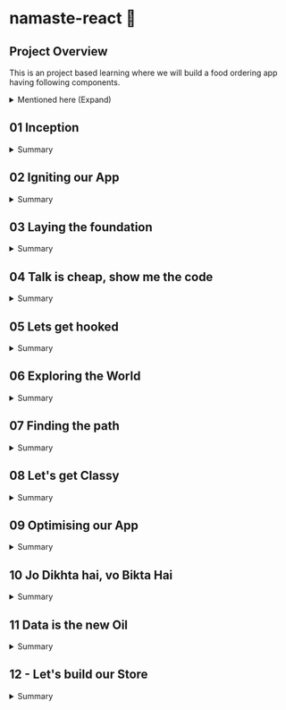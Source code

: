 # namaste-react :rocket: 


## Project Overview

This is an project based learning where we will build a food ordering app having following components.

<details>

<summary>Mentioned here (Expand)</summary>

* Header
    - Logo
    - Nav items
* Body
    - Search bar and button
    - Card container (repeatable)
        - Img
        - Restaurant name, Star rating, cuisines, delivery time
* Footer
    - Copyright
    - Links
    - Address
    - Contact us

</details>

## 01 Inception

<details>
  <summary>Summary</summary>
  
### Concepts Learned (01 Inception)

1. How to use React cdn?
1. How to write js inside html itself?
1. How to write js inside a new file and inject it in html?
1. How to Create a element using React
1. How to render a component using RactDOM?
1. How does React.createElement and ReactDOM.createRoot works?
1. How to use CSS in react?
1. What is Element,Props,Child in React?
1. How to Create nested Child using React?
1. How to Add Sibling Components?

#### Answer of above ques with Example

#### HTML

```html
<body>
    <div id="root">
        <!-- It will be loaded for a very small fraction of time and then react will replace this root with its own content -->
        <h1>Dipankar</h1>
    </div>
    <!-- CDN links for react. using this link will inject react and react dom library into the browser -->
    <script crossorigin src="https://unpkg.com/react@18/umd/react.development.js"></script>
    <script crossorigin src="https://unpkg.com/react-dom@18/umd/react-dom.development.js"></script>
    <!-- Only writing above 2 tags would inject react into our project using CDN.
In the console you can write React and ReactDOM and you can see the properties. -->
    <!-- Include your react js lines inside a new js file -->
    <script src="./App.js"></script>
</body>
```

  react.development.js - base library for react.
  react-dom.development.js - for dom manipulation and interaction.
  Costliest operation in browsers is Dom manipulation.

  #### JS

  ```javascript
  //create an element-simillar to document.createElement
  /**
   * React.createElement(object) =>HTML (browser understands)
   * React.createElement creates and object
   * While it is rendering into DOM it converts the object into html
   * param 1 - type: element name
   * param 2 - props: attributes
   * param 3 - children inside props: text of the element
   */
  const h1 = React.createElement("h1",{xyz:'abc',id:'heading'},"hello World from React!");
  const h2 = React.createElement("h2",{xyz:'abc',id:'heading2'},"This is a h2 element");
  console.log(h1);
  // Create nested Child using React.

  //add multiple child inside the element using array (siblings)
  const child = React.createElement('div',{id:'child'},['child div',h1,h2]);
  const parent = React.createElement('div',{id:'parent'},child);

  //ReactDOM is for dom interaction, Make #root as the root element of react
  const root = ReactDOM.createRoot(document.getElementById("root"));
  //render the element inside root
  root.render(parent);```

  ```

  console.log(h1) will give the entire h1 object.
  React.createElement gives an object which is later converted into HTML (browser understandable).

  #### CSS

  ```css
  #heading{
      color:red;
  }
  ```

</details>

## 02 Igniting our App

<details>
<summary>Summary</summary>

### Concepts Learned (02 Igniting our App)

1. **Can React build a production ready app without using any package/library**
Ans- No, A lot of other Packages are required.
2. **What is NPM**
Ans- NPM is evrything but Node package Manager. It manages Packages and is a repository containing all the packages. It works as a package manager behind the scene but it's full form is not Node Package Manager.
3. **How can you make your project use NPM**
A- We can make our project use npm using `npm init`.
    <details>
    <summary>Example</summary>

    ```cmd
    PS C:\Users\dipan\Desktop\Javascript\React\namaste-react> npm init
    This utility will walk you through creating a package.json file.
    It only covers the most common items, and tries to guess sensible defaults.

    See `npm help init` for definitive documentation on these fields
    and exactly what they do.

    Use `npm install <pkg>` afterwards to install a package and
    save it as a dependency in the package.json file.

    Press ^C at any time to quit.
    package name: (namaste-react)
    version: (1.0.0)                                                                                                          
    description: This is the project done while learning namaste react course
    entry point: (App.js)                                                                                                     
    test command: jest                                                                                                        
    git repository: https://github.com/dipankarsahoo180/namaste-react.git
    keywords:
    author: Dipankar Sahoo                                                                                                    
    license: (ISC)                                                                                                            
    About to write to C:\Users\dipan\Desktop\Javascript\React\namaste-react\package.json:

    {
        "name": "namaste-react",
        "version": "1.0.0",
        "description": "This is the project done while learning namaste react course",
        "main": "App.js",
        "scripts": {
        "test": "jest"
        },
        "repository": {
        "type": "git",
        "url": "git+https://github.com/dipankarsahoo180/namaste-react.git"
        },
        "author": "Dipankar Sahoo",
        "license": "ISC",
        "bugs": {
        "url": "https://github.com/dipankarsahoo180/namaste-react/issues"
        },
        "homepage": "https://github.com/dipankarsahoo180/namaste-react#readme"
    }
    Is this OK? (yes)
    ```

    </details>

4. **How to add a package /dependencies into your project**
Ans- By using the command `npm install <package_name>`.
For ex: `npm install -D Parcel`. Then it will create a node dependencies/devDepenedencies inside your Package.json.
5. **What is a Bundler**
Ans-A bundler is the most important package in our project while doing development. There are multiple bundlers like parcel,vite,webpack etc. Our whole needs to be bundled,minified,cleaned,compressed, packages 7 a lot fo other stuffs before it can be sent prod. Bundler does all these jobs.
6. **What is Parcel**
Ans- parcel is a bundler. it is easy to configure.
    * `npm install -D parcel`.
It also does a lot of other functions like:
    * Creating a dev build
    * Building local Server
    * HMR Hot Module Replacement
    * Uses file watching algorithm (written in c++)
    * Caching for faster Builds
    * Image optimization
    * Minification
    * Bundling
    * Compress
    * Consistent Hashing
    * Code Splitting
    * Differential bundling to support older versions
    * Diagnostic
    * Error handling
    * HTTPS
    * Tree shaking - remove unused nodes
7. **What is -D in `npm install -D Parcel`**
Ans- That means we are installing parcel package/library as a dev dependency.There are two types of dependencies.
    * dependencies - required for project and is required in production.
    * devDependencies - required during development.
8. **What is the package.json file**
Ans- Package.json will be created right after npm init command and it keeps tracks of the dependencies installed.
9. **What is tilde(`) and carret(^)**
Ans- They represent auto upgradable to Major and Minor versions respectively.
10. **What is the package-lock.json file that got created automatically**
Ans- Package-lock.json has exact version of all the dependencies and their dependencies mentioned in detail. It keeps track of all the details of the dependencies and transitive dependencies used in the project.
11. **Do we Need to Put node_modules folder into git**
Ans- Don't put the files and folders that you can regenerate again into git. It is unnecessary.
12. **How to Ignite your app**
Ans- Since we have already installed parcel, we can ignite our app using the command `npx parcel index.html`.
    <details>
    <summary> Ignite your app</summary>
    
    ```cmd
    PS C:\Users\dipan\Desktop\Javascript\React\namaste-react> npm parcel index.html
    Unknown command: "parcel"

    To see a list of supported npm commands, run:
        npm help
    PS C:\Users\dipan\Desktop\Javascript\React\namaste-react> npx parcel index.html
    Server running at http://localhost:1234
    ✨ Built in 608ms
    ```

    </details>
13. **How to get react and react-dom using npm instad of cdn**
Ans- using CDN is not a good way and is a costliest operation as it makes a network call. we can install these dependensies as packages using `npm install <package_name>` command
Ex: `npm install react and npm install react-dom`
14. **Will it work if we remove the CDN?**
Ans- It will give error as `Uncaught ReferenceError: React is not defined`. So we have to import both react and react-dom
    *   ```js
        import React from "react";
        import ReactDOM from "react-dom/client";
        ```

15. **Will it work afer that?**
Ans- No It will give you error. `@parcel/transformer-js: Browser scripts cannot have imports or exports.`. Basically you have to Add the **type="module"** attribute to the `<script>` tag inside index.html. It is because by default it is treated as a normal javascript file and to use it as a module and import any other module to this Js file, we have to explicitly tell that this is a js file of module type. And then it would work.

</details>

## 03 Laying the foundation
<details>
<summary>Summary</summary>

### Concepts Learned (03 Laying the foundation)

1. **How to create a script to start project instead of writing `npx parcel index.html`**    
Ans-  Go to the package.json and inside `"scripts"`, add the node `"start":"parcel index.html"`. Then go to your terminal and write `npm run start` or `npm start`.  
Simillarly,  write `"build":"parcel build index.html"` to make a prod build. And to execute it write `npm run build` in terminal. `npm build` will not work here because is `run` is a reserved keyword by npm that works with `start`.

2. **What is a react element**  
It is an object but while rendering into DOM using react-dom library it will be rendered as an HTML. This is the syntax to create a react element.</br></br>  

    * ```javascript
        const h1 = React.createElement("h1",{xyz:'abc',id:'heading'},"hello World from React!");
        //ReactDOM is for dom interaction, Make #root as the root element of react
        const root = ReactDOM.createRoot(document.getElementById("root"));
        //render the element inside root
        root.render(h1);
        ```

3. **Is it a good way to use React.createElement**  
Ans- No, this is not a good way and make the code complex and is not suitable for creating production ready apps. So, we use **JSX** instead.
4. **What is JSX?**  
JSX is a HTML or XML like syntax used for creating react elements. Is is not a part of react,it is also not a pure Javascript. It is transpiled before it reaches javascript engine/converted into object equivalent of `react.createElement()` by **`babel`** library which is also a depenedency for `Parcel` so that browser can unserstand it.</br></br>  

    *   ```javascript
        const h1JSX = <h1 id='heading'>Hello World from React with JSX!</h1>
        //ReactDOM is for dom interaction, Make #root as the root element of react
        const root = ReactDOM.createRoot(document.getElementById("root"));
        //render the element inside root
        root.render(h1JSX);
        ```

    *   ```javascript
        const h1 = React.createElement("h1",{xyz:'abc',id:'heading1',key:'ist-h1',class="h1Class"},"Hello World from React!");
        const h1JSX = <h1 id='heading2' key='ist-h1Jsx' className="jsxClass">Hello World from React with JSX!</h1>
        //ReactDOM is for dom interaction, Make #root as the root element of react. 
        //Also notice the attributes are in camelCase but they will convert into normal attributes when they render as HTML.
        console.log(h1JSX); //It will log a same object what react.createElement gives
        const root = ReactDOM.createRoot(document.getElementById("root"));
        //render the element inside root
        root.render([h1,h1JSX]);
        ```

5. **Give some examples of JSX code**  

    *   ```Javascript
        const h1JSX = <h1 id='headingJSX' key='ist-h1Jsx'>Hello World from React with JSX!</h1>;
        const h1JSX1 = <h1 id='heading2' key='ist-h1Jsx' className="jsxClass">Hello World from React with JSX!</h1>;
        const h1JSX2 = (<h1 id='heading2' key='ist-h1Jsx' className="jsxClass">Hello World from React with JSX!</h1>);
        const h1JSX3 = (
        <div>
            <h1 id='heading2' key='ist-h1Jsx' className="jsxClass">Hello World from React with JSX!</h1>
            <h2 id='heading2' key='ist-h2Jsx' className="jsxClass">Hello World from React with JSX!</h2>
        </div>
        );
        const h1JSX4 = (
        <>
            <h1 id='heading2' key='ist-h1Jsx' className="jsxClass">Hello World from React with JSX!</h1>
            <h2 id='heading2' key='ist-h2Jsx' className="jsxClass">Hello World from React with JSX!</h2>
        </>);
        //ReactDOM is for dom interaction, Make #root as the root element of react
        const root = ReactDOM.createRoot(document.getElementById("root"));
        //render the element inside root
        root.render([h1,h1JSX,h1JSX1,h1JSX2,h1JSX3,h1JSX4]);
        ```

6. **What are some of the extensions which you can use to boost your productivity**  

    * Prettier
    * Bracket pair Colorization Toggler.
    * Eslint
    * Better Comments

7. **What is a React component**  
It is a function/class and retunred object of which can be rendered as a html in browser.
8. **What are the types of components in react**  
    * Class based component - old way of writing code
    * Functional component - Latest in tech - It's just a normal javascript function with **PascalCase**.  
        <details>
        <summary>Example of Functional component</summary>

        ```Javascript
        import React from "react";
        import ReactDOM from "react-dom/client";

        const Heading = ()=> {
            return (
                <>
                    <h1 id='heading2' key='ist-h1Jsx' className="jsxClass">Hello World from React with JSX1!!</h1>
                    <h2 id='heading2' key='ist-h2Jsx' className="jsxClass">Hello World from React with JSX2!!</h2>
                </>
                )
        };


        //ReactDOM is for dom interaction, Make #root as the root element of react
        const root = ReactDOM.createRoot(document.getElementById("root"));
        //render the element inside root
        root.render(<Heading/>); // Use the functional component as a tag to render
        ```

        </details>

9. **What is component composition**  
Composing one/more components into another component
    *   <details>
        <summary>Example of component composition</summary>

        ```javascript
        import React from "react";
        import ReactDOM from "react-dom/client";


        const Title = ()=> {
            return (
                <>
                    <h1 key='title' className="jsxClass">Title!!</h1>
                </>
                )
        };
        const Header = ()=> {
            return (
                <>
                    <Title></Title>
                    <h1 key='header' className="jsxClass">JSX Heading!!</h1>
                    
                </>
                )
        };


        //ReactDOM is for dom interaction, Make #root as the root element of react
        const root = ReactDOM.createRoot(document.getElementById("root"));
        //render the element inside root
        root.render(<Header/>);
        ```

        </details>

10. **How can you write javascript expression inside JSX**  
By wrapping the code inside `{}`
    <details>
    <summary>Example</summary>

    ```Javascript
    import React from "react";
    import ReactDOM from "react-dom/client";

    const Elem = () =>(
        <>
            <h1>React Element!!</h1>
        </>
    )
    const title =  (
            <>
                <h1 key='title' className="jsxClass">Title!!</h1>
            </>
            )
    const number = 1000;
    const Header = ()=> {
        return (
            <>
                {title} 
                {<Elem/>}
                {number}
                {console.log('Dipankar')}
                <h1 key='header' className="jsxClass">JSX Heading!!</h1>
            </>
            )
    };
    //ReactDOM is for dom interaction, Make #root as the root element of react
    const root = ReactDOM.createRoot(document.getElementById("root"));
    //render the element inside root
    root.render(<Header/>);
    ```

    </details>

</details>

## 04 Talk is cheap, show me the code

<details>
<summary>Summary</summary>

### Concepts Learned (04 Talk is cheap, show me the code)

1. **How can you write css in react?** 
    - By using attribute className instead of class.  
        <details>
        <summary>Example</summary>

        ```javascript
        const AppLayout = () =>{
            return (
                <div className="app">
                    <Header/>
                    <Body/>
                </div>
            )
        }
        ```

        ```css
        .app{
            display: flex;
            justify-content: space-between;
            border: 1px solid black;
        }
        ```
        
        </details> 

    - By using inline css.  
        <details>
        <summary>Example</summary>

        ```javascript
        const styleCard = {
            background: 'lightgrey',
            textAlign:'center'
        }

        const Restaurant = () => {
            return(
                <div className="res-card" style={styleCard}>
                    <h3>Meghna Foods</h3>
                </div>
            )
        }
        ```

        OR  

        ```javascript
        const styleCard = {
            background: 'lightgrey',
            textAlign:'center'
        }

        const Restaurant = () => {
            return(
                <div className="res-card" style={{ background: 'lightgrey', textAlign:'center' }}>
                    <h3>Meghna Foods</h3>
                </div>
            )
        }
        ```

        </details> 
        
2. **What is props in react?**  
Ans- By using props we can pass properties from parent comp/arguements to a function.  
    -   <details>
        <summary>Example(we are passing name,cuisine as props)</summary>
        
        ```javascript
        const Body = () => {
            return(
                <div className="body">
                    <div className="search">
                        Search            
                    </div>

                    <div className="res-container">
                        <Restaurant name="Jubilee Foods" cuisine="South Indian"/>
                        <Restaurant name="KFC" cuisine="American"/>
                        <Restaurant/>
                        <Restaurant/>
                    </div>
                </div>
            )
        }
        const styleCard = {
            background: 'lightgrey',
            textAlign:'center'
        }

        const Restaurant = ({name,cuisine}) => {
            return(
                <div className="res-card" style={styleCard}>
                    <img src="https://media-assets.swiggy.com/swiggy/image/upload/fl_lossy,f_auto,q_auto,w_660/fq1uss75jajmt1oueyla"></img>
                    <h3>{name || 'Meghna Foods'}</h3>
                    <h4>{cuisine || 'North Indian'}</h4>
                    <h4>4.4</h4>
                    <h4>38 mins</h4>
                </div>
            )
        }
        ```
        </details>

3. **What is  config driven UI?**  
It means the UI is driven by a config. Which means based on configuration user will be shown/get personalized data
Ex: Swiggy API `https://www.swiggy.com/dapi/restaurants/list/v5?lat=20.3625249&lng=85.83262599999999&`

4. **How would you loop over an array and render multiple cards?**  
-   Ex:  
    ```javascript
    const Body = () => {
        return(
            <div className="body">
                <div className="search">
                    Search
                </div>

                <div className="res-container">
                {
                    card?.gridElements?.infoWithStyle?.restaurants?.map(el=>
                        <Restaurant key={el.info.id} resData={el}/>
                    )
                }
                </div>
            </div>
        )
    }
    ```
5. **Give an example how you can use fetch API**  
First Install this chrome extension from here `https://chrome.google.com/webstore/detail/cors-unblock/lfhmikememgdcahcdlaciloancbhjino`.  
and then run the following code to understand

    ```javascript
    const Body = () => {
        const [card,setCard] = useState([]);

        const  fetchData = async() => {
            try {
            const response = await fetch('https://www.swiggy.com/dapi/restaurants/list/v5?lat=20.3625249&lng=85.83262599999999');
            const data = await response.json();
            const card = data.data.cards.find(el => el.card.card.id === 'top_brands_for_you').card.card;
            setCard(card?.gridElements?.infoWithStyle?.restaurants);
            } catch (error) {
            console.error('Fetch error:', error);
            //throw error;
            }
        
        }

        useEffect(() => {
            fetchData();
        }, []);

        
        return(
            <div className="body">
                <div className="search">
                    Search
                </div>

                <div className="res-container">
                {
                    card?.map(el=>
                        <Restaurant key={el.info.id} resData={el}/>
                    )
                }
                </div>
            </div>
        )
    }
    ```
    
</details>

## 05 Lets get hooked

<details>
<summary>Summary</summary>

### Concepts Learned (05 Lets get hooked)

1. **What are the different types of import we use in Javascript?**  
Two types of Export/Import.  
    -   Default Export/Import
        ```javascript
        export default Component;  
        import Component from "path";
        ```

    -   Named Export/Import
        ```javascript
        export const Component;  
        import {Component} from "path";
        ```

1. **What are hooks in React?**  
Hooks are like normal js functions but provided by react.  
for ex: `useState()` and `useEffect()`

1. **What is useState() hook**  
useState is a React Hook that lets you add a state variable to your component.  

    ```javascript
    const [state, setState] = useState(initialState);
    ```
1. **What is reconciliation?**  
It is an alogorithm came in react 16 by react fiber, which uses an algorithm to selectively update some particular nodes/elements inside html instead of whole html by comapring the DOM nodes.  
Actual DOM: These are the real tags.  
Virtual DOM: representation of actual DOM. It is basically the object (reactElement). You can console log <Body/> and/or <Head/> and you can see an object is printed.
</details>

## 06 Exploring the World

<details>
<summary>Summary</summary>

### Concepts Learned (06 Exploring the World)

1. **What is monolithic and microservices architecture**  
A monolithic application is built as a single unified unit while a microservices architecture is a collection of smaller, independently deployable services. <a href="https://www.atlassian.com/microservices/microservices-architecture/microservices-vs-monolith">refer here</a>

2. **How `useEffect()` is called**  
First the component will be rendered as HTML and  
then it will call `useEffect()` and  
then it will run the code inside the callback of useEffect

3. **Can we write multiple `useEffect()` inside a single component**  
Yes.
    ```Javascript
    useEffect(() => {
        console.warn('use effect 1');
    }, []);
    useEffect(() => {
        fetchData();
        console.warn('use effect 2');
    }, []);
    useEffect(() => {
        console.warn('use effect 3');
    }, []);
    ```
4. **What is Shimmer**  
We load a fake screen instead of blank untill we get the data from server/api in realtime to improve UX. We acheive this using conditional rendering.

    ```javascript
    const Body = () => {

        const [listOfRestaurants, setListOfRestaurants] = useState([]);
        const [filteredRestaurants, setFilteredRestaurants] = useState([]);
        const fetchData = async () => {
            try {
                const response = await fetch(SWIGGY_URL);
                const data = await response.json();
                const card = data.data.cards.find(el => el.card.card.id === 'top_brands_for_you').card.card;
                setListOfRestaurants(card?.gridElements?.infoWithStyle?.restaurants);
                setFilteredCard(card?.gridElements?.infoWithStyle?.restaurants);
            } catch (error) {
                console.error('Fetch error:', error);
                //throw error;
            }

        }

        useEffect(() => {
            fetchData();
        }, []);
        //conditioinal rendering
        return (listOfRestaurants.length === 0) ?
        <Shimmer /> :

        (
            <div className="filter">
                <div className="search">
                    <input className='search-text' type="text" onChange={(e) => {
                        if(!e.target?.value) {
                            setFilteredRestaurants(listOfRestaurants);
                            return;
                        }else{
                            const filteredCard = listOfRestaurants.filter(el => (el.info.name.toUpperCase()).includes(e.target?.value?.toUpperCase()));
                            setFilteredRestaurants(filteredCard);
                        }
                    }}>

                    </input>
                </div>
                <button className='top-rated-btn' onClick={
                    () => {
                        const filteredCard = listOfRestaurants.filter(el => el.info.avgRating > 4);
                        setFilteredRestaurants(filteredCard);
                    }
                }> Filter Top Rated restaurants</button>

                <button className='reset-btn' onClick={
                    () => {
                        setFilteredRestaurants(listOfRestaurants);
                    }
                }> Reset </button>
            </div>
        )
    }
    ```
    
</details>




## 07 Finding the path
<details>
<summary>Summary</summary>

### Concepts Learned (07 Finding the path)

1. **How to use routing in react?**  
we can use react-router-dom package to create routes in react.  
    ```javascript
    import React from "react";
    import ReactDOM from "react-dom/client";
    import Header from "./components/Header";
    import { Body } from "./components/Body";
    import { createBrowserRouter,RouterProvider } from "react-router-dom";
    import About from "./components/About";


    const AppLayout = () =>{
        return (
            <div className="app">
                <Header/>
                <Body/>
            </div>
        )
    }


    const appRouter = createBrowserRouter(
        [
            {
                path:"/",
                element : <AppLayout/>,
            },
            {
                path:"/about",
                element : <About/>
            },
            
        ]
    );

    //ReactDOM is for dom interaction, Make #root as the root element of react
    const root = ReactDOM.createRoot(document.getElementById("root"));
    //use RouterProvider for Routing
    root.render(<RouterProvider router={appRouter} />);
    ```

2. **How to routing but keeping Header and Footer constant in react?**
We can use `</Outlet>` and `children` property inside router object as a combination to do that
    ```javascript
    import React from "react";
    import ReactDOM from "react-dom/client";
    import Header from "./components/Header";
    import { Body } from "./components/Body";
    import { createBrowserRouter, Outlet, RouterProvider } from "react-router-dom";
    import About from "./components/About";
    import ContactUs from "./components/ContactUs";
    import Cart from "./components/Cart";

    const AppLayout = () => {
        return (
            <div className="app">
                <Header />
                <Outlet />
            </div>
        )
    }


    const appRouter = createBrowserRouter(
        [
            {
                path: "/",
                element: <AppLayout />,
                children: [

                    {
                        path: "",
                        element: <Body />
                    }, 
                    {
                        path: "about",
                        element: <About />
                    }, 
                    {
                        path: "contact-us",
                        element: <ContactUs />
                    }, 
                    {
                        path: "cart",
                        element: <Cart />
                    }
                ]
            }

        ]
    );

    //ReactDOM is for dom interaction, Make #root as the root element of react
    const root = ReactDOM.createRoot(document.getElementById("root"));
    //render the element inside root
    root.render(<RouterProvider router={appRouter} />);
    ```

2. **How can you build links so that user can click on them and redirected to certain routes in react?**  
We can use `<Link to=''>Label</Link>` from react-router-dom to acheive this.  
    ```javascript

    import { useState } from "react";
    import logo from "../assets/logo.png"
    import { Link } from "react-router-dom";

    const Header = () => {
        const [jsxButton,setJsxButton] = useState('Login')
        return (
            <>
                <div className="header">
                    <Link to='/'>
                        <div className="logo">
                        <img src={logo}></img>
                        </div>
                    </Link>
                    
                    <div className="nav-items">
                        <ul>
                            <li><Link to='/'>Home</Link></li>
                            <li><Link to='about'>About us</Link></li>
                            <li><Link to='contact-us'>Contact us</Link></li>
                            <li><Link to='cart'>Cart</Link></li>
                        </ul>
                    </div>
                </div>
            </>
        )
    }

    export default Header;
    ```

3. **How can you create your own error page in react?**  
By adding `errorElement: <componentName/>` property inside the router object.
    ```javascript
    const appRouter = createBrowserRouter(
        [
            {
                path: "/",
                element: <AppLayout />,
                errorElement: <Error/>,
                children: [
                    {
                        path: "",
                        element: <Body />
                    }, 
                    {
                        path: "about",
                        element: <About />
                    }, 
                    {
                        path: "contact-us",
                        element: <ContactUs />
                    }, 
                    {
                        path: "cart",
                        element: <Cart />
                    }
                ]
            }

        ]
    );
    ```

4. **How can you get error details and show them in error page in react?**  
By using `useRouteError` from `react-router-dom`.  


    ```javascript
    import Header from "./Header"
    import {useRouteError} from 'react-router-dom'; 

    const Error = () => {
        const error = useRouteError()
        return (
            <>
                <Header></Header>
                <h1>Opps!! {error.status} {error.statusText}</h1>
                <h1>{error?.error?.message}</h1>
            </>
        )
    }
    export default Error;
    ```

4. **How can use dynamic routing in react?**  
    * Step 1: Create an element and use useParams() to get the dynaic parameter from url. `const {resId} = useParams();` .
    * Step 2: pass the queryparam as   resId from Link tag
        ```javascript
        <Link to={'restaurant/'+el.info.id}>
            <RestaurantCard resData={el} />
        </Link>
        ```
    * Step 3: Configure the dyanmic routing in router object as well  
        ```javascript
        {
            path: "restaurant/:resId",
            element: <RestaurantMenu />
        }
    
        ```

</details>


## 08 Let's get Classy
<details>
<summary>Summary</summary>

### Concepts Learned (08 Let's get Classy)

1. **What are class based components?**  
This is an older way of writing code in react. Ex:  

    ```javascript
    import React from "react";

    export default class UserClass extends React.Component {
    
    render() {
        return (
            <>
                <h1>Name: Dipankar</h1>
                <h1>Location: Bangalore</h1>
                <h1>Contact: +9098909890</h1>
            </>
            );
        }
    }
    ```

1. **How to access props in class based component?**  
By using `constructor(props)`. Ex: 
 
    ```javascript
    import React from "react";

    export default class UserClass extends React.Component {
        constructor(props) {
            super(props); // We always have to write this
            //console.log(props);
            this.name = props.name;
            //OR
            //this.name = this.props.name
        }
        /** This will also work
        render() {
            return (
                <>
                    <h1>Name: {this.name}</h1>
                    <h1>Location: {this.props.location}</h1>
                    <h1>Contact: +9098909890</h1>
                </>
            );
        }
        */
        render() {
        const {name,location} = this.props;
            return (
                <>
                    <h1>Name: {name}</h1>
                    <h1>Location: {location}</h1>
                    <h1>Contact: +9098909890</h1>
                </>
            );
        }
    }
    ```

    And pass the props from parent like below:

    ```javascript
    import React from "react";
    import UserClass from "./UserClass";

    const About = () => {
        return (
            <>
                <h1>About</h1>
                <div className="about-card">
                    <div>
                        <UserClass name="Dipankar (Class Based)" location="Bangalore(Class)" />
                    </div>
                </div>
            </>
        );
    };

    export default About;
    ```

1. **How to create and update state variable in class?**  
States were created whenever a new instance of class is created in class based components in react.
Constructor is a best place to create state variables unsing `this.state`.  
We can not update the state variables directly like `this.state.count =12;Instead we use 
    ```javascript
    this.setstate({
        stateName:'stateValue'
    })
    ```
    Example:

    ```javascript
    import React from "react";

    export default class UserClass extends React.Component {
        constructor(props) {
            super(props);
            this.state = {
                count: 0,
                result: "Pass",
            };
        }

        render() {
            const updateCount = () => {
                this.setState({
                    count: ++this.state.count,
                    result: "Failed",
                });
            };
            const { name, location } = this.props;
            return (
                <>
                    <h1>Name: {name}</h1>
                    <h1>Location: {location}</h1>
                    <h1>Contact: +9098909890</h1>
                    <h1>Count: {this.state.count}</h1>
                    <h1>Result: {this.state.result}</h1>
                    <button className="global-btn" onClick={() => updateCount()}>
                        Update State Variable
                    </button>
                </>
            );
        }
    }
    ```

1. **Explain lifecycle of react class based components**  
    Constuctor() ==> Render() ==>(Parent followe by child) 
    Child component didMoount ==>Parent Component didMount;

    Parent constructor
    About.js:18 Parent render start
    About.js:33 inside parend render

    UserClass.js:10 Child constructor
    UserClass.js:24 Child render Start
    UserClass.js:35 Inside child render

    ChildClassA.js:6 ChildClassA constructor
    ChildClassA.js:13 ChildClassA render Start
    ChildClassA.js:17 Inside ChildClassA render

    ChildClassB.js:6 ChildClassB constructor
    ChildClassB.js:13 ChildClassB render Start
    ChildClassB.js:17 Inside ChildClassB render

    UserClass.js:13 Child component Did Mount

    ChildClassA.js:9 ChildClassA component Did Mount

    ChildClassB.js:9 ChildClassB component Did Mount

    About.js:13 Parent component Did Mount<br/><br/>

    Example Parent Component:
    ```javascript
    import React from "react";
    import User from "./User";
    import UserClass from "./UserClass";
    import ChildClassA from "./ChildClassA";
    import ChildClassB from "./ChildClassB";
    class About extends React.Component {
        constructor(props) {
            super(props);
            console.log("Parent constructor");
        }

        componentDidMount() {
            console.log("Parent component Did Mount");
        }

        render() {
            console.log("Parent render start");
            return (
                <>
                    <h1>About</h1>
                    <div className="about-card">
                        <div>
                            <UserClass
                                name="Dipankar (Class Based)"
                                location="Bangalore(Class)"
                            />
                        </div>
                    </div>
                    {console.log("inside parend render")}
                    <ChildClassA />
                    <ChildClassB />
                </>
            );
        }
    }

    export default About;
    ```
    Child Component Example:
    ```javascript
    import React from "react";

    export default class UserClass extends React.Component {
        constructor(props) {
            super(props);
            this.state = {
                count: 0,
                result: "Pass",
            };
            console.log('Child constructor');
        }
        componentDidMount(){
            console.log('Child component Did Mount')
        }

        render() {
            const updateCount = () => {
                this.setState({
                    count: ++this.state.count,
                    result: "Failed",
                });
            };
            const { name, location } = this.props;
            console.log('Child render Start');
            return (
                <>
                    <h1>Name: {name}</h1>
                    <h1>Location: {location}</h1>
                    <h1>Contact: +9098909890</h1>
                    <h1>Count: {this.state.count}</h1>
                    <h1>Result: {this.state.result}</h1>
                    <button className="global-btn" onClick={() => updateCount()}>
                        Update State Variable
                    </button>
                    {console.log('Inside child render')}
                </>
            );
        }
    }
    ```

1. **What is the use of `componentDidMount()` lifecycle hook**  
componentDidMount method runs after the component is rendered in the browser and then if we want to make any heavy processings we can do inside this method. For example: making an api call.

1. **What is the use of `componentDidUpdate()` lifecycle hook** 
This is a lifecycle hook called after each re-render of the component. It does not called for the first render.

1. **What is the use of `componentWillUnmount()` lifecycle hook** 
This is a lifecycle hook called Just before unmounting of the component. First parent component will unmount and then child component
Example:
Parent component:

    ```javascript
    import React from "react";
    import User from "./User";
    import UserClass from "./UserClass";
    import ChildClassA from "./ChildClassA";
    import ChildClassB from "./ChildClassB";
    class About extends React.Component {
        constructor(props) {
            super(props);
            console.log("Parent constructor");
        }

        componentDidMount() {
            console.log("Parent component Did Mount");
        }

        componentDidUpdate() {
            console.log("Parent component Did Update");
        }

        componentWillUnmount() {
            console.log("Parent component Will Unmount");
        }

        render() {
            console.log("Parent render start");
            return (
                <>
                    <h1>About</h1>
                    <div className="about-card">
                            <UserClass
                                name="Dipankar (Class Based)"
                                location="Bangalore(Class)"
                            />
                            <UserClass
                                name="Lizu (Class Based)"
                                location="Bhubaneswar(Class)"
                            />
                    </div>
                    {console.log("inside parend render")}
                    <ChildClassA />
                    <ChildClassB />
                </>
            );
        }
    }

    export default About;
    ```
    
    Child Component:

    ```javascript
    import React from "react";

    export default class UserClass extends React.Component {
        constructor(props) {
            super(props);
            this.state = {
                count: 0,
                result: "Pass",
            };
            console.log(this.props.name + " Child constructor");
        }

        async componentDidMount() {
            console.log(this.props.name + " Child component Did Mount");
            const jsonData = await fetch(
                "https://api.github.com/users/dipankarsahoo180"
            ).then((data) => data.json());
            console.warn(jsonData);
            this.setState({
                name: jsonData.name,
                location: jsonData.location,
                avatar_url: jsonData.avatar_url,
            });
            // Create an interval that increments the count state every 1000 milliseconds (1 second)
            this.interval = setInterval(() => {
                console.log('set interval called')
                this.setState((prevState) => ({
                    count: prevState.count + 1,
                }));
            }, 5000);
        }

        componentDidUpdate() {
            console.log(this.props.name + " Child component Did Update");
        }

        componentWillUnmount() {
            clearInterval(this.interval);
            console.log(this.props.name + " Child component Will Unmount");
        }

        render() {
            const updateCount = () => {
                this.setState({
                    count: ++this.state.count,
                    result: "Failed",
                });
            };
            const { name, location, avatar_url, count, result } = this.state;
            console.log(this.props.name + " Child render Start");
            return (
                <div className="user-card">
                    <img
                        src={avatar_url}
                        alt="Image no available"
                        height="200px"
                        width="200px"
                    ></img>
                    <p>Name: {name}</p>
                    <p>Location: {location}</p>
                    <p>count: {count}</p>
                    <p>result: {result}</p>
                    <button className="global-btn" onClick={() => updateCount()}>
                        Update State Variable
                    </button>
                    {console.log(this.props.name + " Inside child render")}
                </div>
            );
        }
    }
    ```

1. **Explain how you can clear interval inside function based react component (inside useEffects).**
We can make use of the callback method returned by `useEffects()`
Example:

    ```javascript
    import React from "react";
    import { useEffect } from "react";

    const ContactUs = () => {
        useEffect(() => {
            const interval = setInterval(() => {
                console.log("set interval called");
            }, 1000);

            return () => {
                clearInterval(interval);
            };
        });

        return <h1>ContactUs</h1>;
    };

    export default ContactUs;
    ```

</details>

## 09 Optimising our App
<details>
<summary>Summary</summary>


1. **Give an example of how you can create your own custom hook**  
According to the best practice we can just create a separate file with use as refix to its name and build our logic inside it.
    Example 1:

    ```javascript

    import { useEffect, useState } from "react";
    import { SWIGGY_REST_MENU } from "./Constants";

    const useRestrauntMenu =(resId) => {

        const[resInfo,setResInfo] = useState(null);

        useEffect(()=>{
            fetchData();
        },[])
        
        const fetchData = async ()=>{
            const response = await fetch(SWIGGY_REST_MENU + resId);
            const json = await response.json();
            console.log('custom Hook Json Data',json);
            setResInfo(json.data);
        }
        console.warn('custom Hook Reponse',resInfo)
        return resInfo;
    }

    export default useRestrauntMenu;
    ```
    Example 2:

    ```javascript
    import { useEffect, useState } from "react";

    const useOnlineStatus = () => {
        const [onlineStatus, setOnlineStatus] = useState(true);

        useEffect(() => {
            window.addEventListener("online", () => {
                setOnlineStatus(true);
            });
            window.addEventListener("offline", () => {
                setOnlineStatus(false);
            });
        }, []);

        return onlineStatus;
    };

    export default useOnlineStatus;

    ```

    And we can use it inside the component using following.

    ```javascript
    import { useParams } from "react-router-dom"
    import Shimmer from "./Shimmer";
    import RestaurantCard from "./RestaurantCard";
    import useRestrauntMenu from "../utils/useRestrauntMenu";
    import useOnlineStatus from "../utils/useOnlineStatus";

    export default function RestaurantMenu() {
        const { resId } = useParams();
        const restaurantDetails = useRestrauntMenu(resId); //Custom hook
        // Notice we are not storing the result into another variable by
        // using useState or useEffect hook because it is not required and
        // it will throw error if we do so.
        console.warn('resInfo',restaurantDetails);
        const isOnline = useOnlineStatus(); //Custom hook
        const itemList = 
        restaurantDetails?.cards? restaurantDetails?.cards[3]?.groupedCard? 
            restaurantDetails?.cards[3]?.groupedCard?.cardGroupMap?.REGULAR?.cards[1]?.card?.card?.itemCards ?
                restaurantDetails.cards[3]?.groupedCard?.cardGroupMap?.REGULAR.cards[1]?.card.card.itemCards :
                restaurantDetails.cards[3]?.groupedCard?.cardGroupMap?.REGULAR.cards[2]?.card.card.itemCards 
            :
            restaurantDetails?.cards[2]?.groupedCard?.cardGroupMap?.REGULAR?.cards[1]?.card?.card?.itemCards ?
                restaurantDetails.cards[2]?.groupedCard?.cardGroupMap?.REGULAR.cards[1]?.card.card.itemCards :
                restaurantDetails.cards[2]?.groupedCard?.cardGroupMap?.REGULAR.cards[2]?.card.card.itemCards 
        :null;
        console.log('card',itemList);

        if (!restaurantDetails || !itemList || !isOnline) return <Shimmer />;

        return (
            <>
                <div className="body">
                    <h1>{restaurantDetails.cards[0]?.card?.card?.info?.name}</h1>
                    <h2>Rating: {restaurantDetails.cards[0]?.card?.card?.info?.avgRatingString}</h2>
                    <h3>Total items: {itemList?.length}</h3>
                    <div className="res-container">
                        {
                            itemList.map((el, idx) => {
                                const resData = {
                                    info: {
                                        name: el.card.info.name,
                                        cloudinaryImageId: el.card.info.imageId,
                                        cuisines: [el.card.info.itemAttribute.vegClassifier, el.card.info.description],
                                        avgRating: el.card.info.ratings.aggregatedRating.rating,
                                        price: el.card.info.price,
                                        showLogInOutBtn:true
                                    }
                                }

                                return (
                                    <div key={el.card.info.id + '_' + idx + 0}>
                                        <RestaurantCard key={el.card.info.id + '_' + idx + 1} resData={resData} />
                                    </div>
                                )
                            })
                        }
                    </div>
                </div>
            </>
        )
    }
    ```

2. **What is Chunking/Code Splitting/Dynamic Bundling/Lazy Loading/Dynamic importing?**  
It is a way to break down the app into smaller logical chunks. We can acheive it using `lazy` and `Suspense`. 
Example: Here we are trying to lazy load `Grocery` and `About`.

    ```javascript
    import React, { lazy, Suspense } from "react";
    import ReactDOM from "react-dom/client";
    import Header from "./components/Header";
    import { Body } from "./components/Body";
    import { createBrowserRouter, Outlet, RouterProvider } from "react-router-dom";
    import About from "./components/About";
    import ContactUs from "./components/ContactUs";
    import Cart from "./components/Cart";
    import Error from './components/ErrorPage'
    import RestaurantMenu from "./components/RestaurantCardMenu";
    // import Grocery from "./components/Grocery";

    const Grocery = lazy(()=>import("./components/Grocery"));

    const AppLayout = () => {
        return (
            <div className="app">
                <Header />
                <Outlet />
            </div>
        )
    }


    const appRouter = createBrowserRouter(
        [
            {
                path: "/",
                element: <AppLayout />,
                errorElement: <Error />,
                children: [
                    {
                        path: "",
                        element: <Body />
                    },
                    {
                        path: "about",
                        element: (
                            <Suspense fallback={<Shimmer />}>
                                <About />
                            </Suspense>
                        ),
                    },
                    {
                        path: "contact-us",
                        element: <ContactUs />
                    },
                    {
                        path: "cart",
                        element: <Cart />
                    },
                    {
                        path: "grocery",
                        element: <Suspense fallback={<h1>Nothing here yet</h1>}><Grocery /></Suspense>
                        //element: <Suspense fallback={<Shimmer/>}><Grocery /></Suspense>
                    },
                    {
                        path: "restaurant/:resId",
                        element: <RestaurantMenu />
                    }
                ]
            }

        ]
    );

    //ReactDOM is for dom interaction, Make #root as the root element of react
    const root = ReactDOM.createRoot(document.getElementById("root"));
    //render the element inside root
    root.render(<RouterProvider router={appRouter} />);
    ```

</details>

## 10 Jo Dikhta hai, vo Bikta Hai

<details>
<summary>Summary</summary>

1. **Give an example of tailwind css class.**  
    ```javascript
    <div className="flex flex-wrap justify-around"> //tailwind classes
        {filteredRestaurants?.map((el) => (
            <Link
                className=""
                to={"restaurant/" + el.info.id}
                key={el.info.id}
            >
                <RestaurantCard resData={el} />
            </Link>
        ))}
    </div>
    ```
1. **Give an example of tailwind css class where you want to use your custom value**  
Here we have hardcoded the width to 250px
    ```javascript
    <img
        className="w-[250px] h-56 rounded-lg"
        src={`${SWIGGY_API_CARD_IMAGE}/${cloudinaryImageId}`}
        alt="Image no available"
    ></img>
    ```
1. **Give an example of tailwind css class where you want to apply some pseudo classes**   
Example:
    ```javascript
    <div className="w-[250px] m-4 h-[420px] rounded-lg bg-slate-300 hover:bg-green-400">
        <p>Content goes here </p>
    </div>
    ```
</details>

## 11 Data is the new Oil

<details>
<summary>Summary</summary>


1. **What is higher order component in react?**
It is just a function which takes a component inside  and returns a component. 
For example: It takes an existing component, modifies/tweaks a bit and returns it.
    Example of Component `withPromtedLabel`:

    ```javascript
    import { SWIGGY_API_CARD_IMAGE } from "../utils/Constants";

    const RestaurantCard = (props) => {
        const {
            name,
            cloudinaryImageId,
            cuisines,
            avgRating,
            price,
            showLogInOutBtn,
        } = props.resData.info;
        return (
            <div className="w-[250px] m-4 h-[420px] rounded-lg bg-slate-300 hover:bg-green-400 relative">
                <img
                    className="w-[250px] h-56 rounded-lg"
                    src={`${SWIGGY_API_CARD_IMAGE}/${cloudinaryImageId}`}
                    alt="Image no available"
                ></img>
                <h3 className="text-center p-2 font-bold text-lg">{name.length >25? name.slice(0,25):name || ""}</h3>
                <div className="p-2">
                    <p>
                        {cuisines.join(", ").length <= 20
                            ? cuisines.join(", ")
                            : cuisines.join(", ").slice(0, 20) + "..."}
                    </p>
                    <p>Rating: {avgRating || ""}</p>
                    {price ? <p>Price: {price / 100}</p> : ""}
                    {showLogInOutBtn == true ? (
                        <div className="absolute bottom-2 left-[20%]">
                            <button className="mx-2 rounded-md px-4 py-1 bg-blue-500 text-white">
                                Add
                            </button>
                            <button className="mx-2 rounded-md px-1 py-1 bg-blue-500 text-white">
                                remove
                            </button>
                        </div>
                    ) : (
                        <></>
                    )}
                </div>
            </div>
        );
    };


    // Higher Order Component
    // input - RestaurantCard =>> RestaurantCardPromoted
    export const withPromtedLabel = (RestaurantCard) => {
        return (props) => {
        return (
            <div>
            <label className="absolute bg-black text-white m-2 p-2 rounded-lg z-10">
                Promoted
            </label>
            <RestaurantCard {...props} />
            </div>
        );
        };
    };
    export default RestaurantCard;

    ```
    Example of How to use it and pass props:

    ```javascript
    import RestaurantCard,{withPromtedLabel} from "./RestaurantCard";
    const Body = () => {
        const RestaurantCardPromoted = withPromtedLabel(RestaurantCard)
        return (
            <RestaurantCardPromoted resData={el}/>
        )
    }
    ```

    Complete Example of Component:

    ```javascript
    import React, { useState, useEffect } from "react";
    import RestaurantCard,{withPromtedLabel} from "./RestaurantCard";
    import { SWIGGY_URL } from "../utils/Constants";
    import Shimmer from "./Shimmer";
    import Search from "./Search";
    import { Link } from "react-router-dom";
    import useOnlineStatus from "../utils/useOnlineStatus";

    const Body = () => {
        const [listOfRestaurants, setListOfRestaurants] = useState([]);
        const [filteredRestaurants, setFilteredRestaurants] = useState([]);
        const [searchText, setSearchText] = useState("");
        const online = useOnlineStatus();
        const RestaurantCardPromoted = withPromtedLabel(RestaurantCard); //higher order function
        const fetchData = async () => {
            try {
                const response = await fetch(SWIGGY_URL);
                const data = await response.json();
                let card = data.data.cards.find(
                    (el) => el.card.card.id === "restaurant_grid_listing"
                ).card.card;
                card?.gridElements?.infoWithStyle?.restaurants?.forEach((el,idx)=>{
                    if(idx%3==0) el.promoted = true
                    else el.promoted =  false;
                });
                setListOfRestaurants(
                    card?.gridElements?.infoWithStyle?.restaurants
                );
                setFilteredRestaurants(
                    card?.gridElements?.infoWithStyle?.restaurants
                );
                console.warn(card?.gridElements?.infoWithStyle?.restaurants);
            } catch (error) {
                console.error("Fetch error:", error);
                //throw error;
            }
        };

        useEffect(() => {
            fetchData();
        }, []);
        if (!online)
            return (
                <>
                    <h1>Looks like you are offline!</h1>
                </>
            );
        return listOfRestaurants?.length === 0 ? (
            <Shimmer />
        ) : (
            <div className="">
                <Search
                    listOfRestaurants={listOfRestaurants}
                    setFilteredRestaurants={setFilteredRestaurants}
                    searchText={searchText}
                    setSearchText={setSearchText}
                />

                <div className="flex flex-wrap justify-around">
                    {filteredRestaurants?.map((el) => (
                        <Link
                            className=""
                            to={"restaurant/" + el.info.id}
                            key={el.info.id}
                        >
                            {
                                el.promoted ? <RestaurantCardPromoted resData={el}/> : <RestaurantCard resData={el} />
                            }
                            
                        </Link>
                    ))}
                </div>
            </div>
        );
    };

    export { Body };

    ```

1. **What is Controlled and uncontrolled components?**
If the element is controlled from parent then it is controlled components. But if the element manages all its states on its own it is uncontrolled element.

1. **What is lifting the state?**
Sometimes, you want the state of two components to always change together. To do it, remove state from both of them, move it to their closest common parent, and then pass it down to them via props. This is known as lifting state up, and it’s one of the most common things you will do writing React code

1. **What is Props drilling?**
Passing the props to more than 1 level deep is props drilling, And it is a problem because although the innermost component needs the data, reset of the inner components might not need that data but we have to pass them in order to pass it to inner most component. We use `Context` to avoid props drilling.

1. **What is `Context` in react and how to use it?**
Context provides a way to pass data through the component tree without having to pass props down manually at every level.
    Step 1: Create a Context

    ```javascript
    import { createContext } from "react";

    const UserContext = createContext({ loggedinUser: "Default User" });

    export default UserContext;
    ```

    Step 2: Access the Context Information

    ```javascript
    import React, { useContext } from "react";
    import UserContext from "../utils/UserContext";

    const ContactUs = () => {
        const data = useContext(UserContext);

        return (
            <>
                <h1>
                    Hello! {data.loggedInUser} You can email us at
                    dipankarsahoo180@gmail.com
                </h1>
            </>
        );
    };

    export default ContactUs;
    ```

    If you are using class based component, you can access it using `UserContext.Consumer`.

    ```javascript
    render() {
        console.log("Parent render start");
        return (
            <>
                <div>
                    <UserContext.Consumer>
                        {(data) => {
                            return (<>
                                <h1>Hello! , </h1>
                                <h1>{data.loggedInUser}</h1>
                            </>)
                        }}
                    </UserContext.Consumer>
                </div>
                <div className="flex flex-wrap justify-evenly">
                    <UserClass
                        name="Dipankar (Class Based)"
                        location="Bangalore(Class)"
                    />
                    <UserClass
                        name="Lizu (Class Based)"
                        location="Bhubaneswar(Class)"
                    />
                </div>
            </>
        );
    }
    ```

    Step 3 (optional): To Add/ Update/ set the value of userContext we use `<UserContext.Provider value={whatever_you_want_to_update}>`

    ```javascript
    const AppLayout = () => {
        const [userName, setUserName] = useState();

        //authentication
        useEffect(() => {
            // Make an API call and send username and password
            const data = {
                name: "Dipankar Sahoo",
            };
            setUserName(data.name);
        }, []);

        return (
            // Wrap the entire component inside UserContext(You can also wrap specific components too)
            //Providing the additional value,existing value here too
            //Now this is the provider of values instead of Context for all the elments its wrapping inside it
            <UserContext.Provider value={{ loggedInUser: userName, setUserName:setUserName }}>
                <div className="app">
                    <Header />
                    <Outlet />
                </div>
            </UserContext.Provider>
        );
    };
    ```

    And if we want to update the username in other child components, we can just access the function and call it like below.

    ```javascript
    import React, { useContext } from "react";
    import UserContext from "../utils/UserContext";

    const ContactUs = () => {
        const data = useContext(UserContext);
        return (
            <>
                <h1>
                Hello! <span className="font-bold">{data.loggedInUser}</span>{" "}
                You can email us at dipankarsahoo180@gmail.com
                </h1>
                <div className="m-2 p-1 flex items-center">
                    <label>UserName : </label>
                    <input
                        className="border border-black"
                        value={data.loggedInUser}
                        onChange={(e) => data.setUserName(e.target.value)}
                    />
                </div>
                <button
                    className="m-2 p-1 bg-blue-600 font-bold text-white rounded-lg"
                    onClick={() => data.setUserName("Lizu Sahoo")}
                >
                    Update User Name
                </button>
            </>
        );
    };

    export default ContactUs;
    ```

    We can also use nested Context too.

    ```javascript
    return (
        //Providing the value here
        <UserContext.Provider
            value={{ loggedInUser: userName, setUserName: setUserName }}
        >
            <div className="app">
                <UserContext.Provider
                    value={{ loggedInUser: 'Elon Musk', setUserName: setUserName }}
                >
                    <Header />
                </UserContext.Provider>
                <Outlet />
            </div>
        </UserContext.Provider>
    );
    ```

</details>


## 12 - Let's build our Store

<details>
<summary>Summary</summary>


1. [**What is redux?**](https://redux.js.org/)  
Redux is a state management tool used to store states across components. It is acheived using the combination of `react-redux` and `redux-toolkit`.  
    - redux-toolkit ia a newer way of writing redux.
    - react-redux is used to bridge the gap.
        ![Alt text](https://github.com/dipankarsahoo180/namaste-react/blob/main/src/assets/reduxDiagram.png)
        ![Alt text](https://github.com/dipankarsahoo180/namaste-react/blob/main/src/assets/reduxScenarioExample.png)

1. **What is a redux store?**  
Assume Redux store is a big whole object and it is kept at a central global place. Any compoent can access(r/w data) this store. And the store contains multiple `slice`.

1. **Write down the steps to implement redux toolkit.**
    - Install @reduxjs/toolkit and react-redux
        
        ```shell
        npm i @reduxjs/toolkit
        npm i react-redux
        ```

    - Build our store
        Step 1: Build a store
        
        ```javascript
        import { configureStore } from "@reduxjs/toolkit";

        const AppStore = configureStore

        export default AppStore;
        ```

    - Connect our store to our app
        Step 2: To use it in you app.js import `provider`

        ```javascript
        import { Provider } from "react-redux";
        ```

        Step 3: To use the store use simillar to Context config inside your root comp (App.js)

        ```javascript
        import { Provider } from "react-redux";
        import appStore from "./utils/appStore";

        const AppLayout = () => {
            return (
                <Provider store={appStore}>
                    <div className="app">
                        <Header />
                        <Outlet />
                    </div>
                </Provider>
            );
        };
        ```
    - Create a Slice(s) (cartSlice)
        Step 4: Create a `slice`  cartSlice with name, state and reducers which will contains actions in it.
        ```javascript
        import { createSlice } from "@reduxjs/toolkit";

        const cartSlice = createSlice(
            {
                name:'cart',
                initialState:{
                    items:[]
                },
                reducers:{
                    //mutating the state here
                    addItem:(state,action)=>{
                        state.items.push(action.payload)
                    },
                    removeItem: (state,action)=>{
                        state.items.pop(action.payload)
                    },
                    clearCart:(state,action)=>{
                        state.items.length = 0;
                    }
                }
            }
        )

        export const {addItem,removeItem,clearCart} = cartSlice.actions;

        export default cartSlice.reducer;
        ```
        
        Step 5: Now add the slice into your store into the reducer.
            
        ```javascript
        import { configureStore } from "@reduxjs/toolkit";
        import cartReducer from "./cartSlice";

        const appStore = configureStore({
            reducer: {
                cart: cartReducer,
                people: peopleSlice
            }
        })

        export default appStore;
        ```

    - Dispatch Reducer(action)
        Step 7: To update any value you can call the reducer action and dispatch it using `useDispatch` hook.

        ```javascript
        import { useDispatch } from "react-redux"; //import dispatcher
        import { addItem } from "../utils/cartSlice"; //import the action from the slice

        const dispatch = useDispatch();
        const handleAddItem=(item)=>{
            //dispatch an action with item as payload
            dispatch(addItem(item))
        }

        //call it from any button
        <button
            className="p-2 mx-16 rounded-lg bg-white text-green-600 font-bold shadow-lg"
            onClick={()=>handleAddItem(item)}
        >
            ADD +
        </button>
        ```

    - Selector (Used to read the data)
        Step 6: Read the data into the cart inside `Header.js`. And for this you can subsscribeusing `useSelector` hook.

        ```javascript
        import { useSelector } from "react-redux";
        
        //Subscribing to the store using a selector(appStore)
        //cart is the name of one of the reducer in the appStore
        const cartItems = useSelector((store)=>store?.cart?.items)
        
        //And access cartItems in JSX like below
        <li><Link className="p-2 text-lg font-bold" to='cart'>Cart({cartItems.length})</Link></li>
        ```

        Combined Example of Selector,dispatcher and actions
        ```javascript
        import React from "react";
        import { SWIGGY_API_CARD_IMAGE } from "../utils/Constants";
        import { useDispatch } from "react-redux";
        import { removeItem } from "../utils/cartSlice";
        import { useSelector } from "react-redux";

        const Cart = () => {
            //Subscribing to the store using a selector(appStore)
            //cart is the name of one of the reducer in the appStore
            const cartItems = useSelector((store) => store?.cart?.items);

            //publishing the value to the store
            const dispatch = useDispatch();
            const handleRemoveItem = (item) => {
                //dispatch an action with item as payload
                dispatch(removeItem(item));
            };

            return (
                <div className="flex flex-wrap justify-between bg-slate-300">
                    {cartItems.map((item) => (
                        <div
                            key={item.card.info.id}
                            className="p-2 mt-2 border-gray-200 border-b-2 text-left flex items-start w-full"
                        >
                            <div className="w-9/12">
                                <div className="py-2">
                                    <span>{item.card.info.name}</span>
                                    <span>
                                        - ₹
                                        {item.card.info.price
                                            ? item.card.info.price / 100
                                            : item.card.info.defaultPrice / 100}
                                    </span>
                                </div>
                                <p className="text-xs">{item.card.info.description}</p>
                            </div>
                            <div className="w-3/12 p-4 items-end relative">
                                <div className="absolute bottom-1 z-1">
                                    <button
                                        className="p-2 mx-16 rounded-lg bg-white text-green-600 font-bold shadow-lg"
                                        onClick={() => handleRemoveItem(item)}
                                    >
                                        REMOVE +
                                    </button>
                                </div>
                                <img
                                    src={
                                        SWIGGY_API_CARD_IMAGE +
                                        "/" +
                                        item.card.info.imageId
                                    }
                                    className="w-full"
                                />
                            </div>
                        </div>
                    ))}
                </div>
            );
        };

        export default Cart;

        ```

</details>





